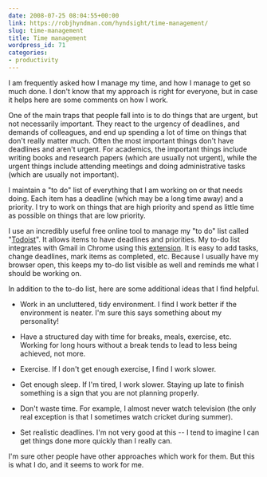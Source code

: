 ```yaml
---
date: 2008-07-25 08:04:55+00:00
link: https://robjhyndman.com/hyndsight/time-management/
slug: time-management
title: Time management
wordpress_id: 71
categories:
- productivity
---
```


I am frequently asked how I manage my time, and how I manage to get so much done. I don't know that my approach is right for everyone, but in case it helps here are some comments on how I work.

One of the main traps that people fall into is to do things that are urgent, but not necessarily important.  They react to the urgency of deadlines, and demands of colleagues, and end up spending a lot of time on things  that don't really matter much. Often the most important things don't have deadlines and aren't urgent. For academics, the important things include writing books and research papers (which are usually not urgent), while the urgent things include attending meetings and doing administrative tasks (which are usually not  important).

I maintain a "to do" list of everything that I am working on or that needs doing. Each item  has a deadline (which may be a long time away) and a priority. I try to work on things that are high priority  and spend as little time as possible on things that are low priority.

I use an incredibly useful free online tool to manage my "to do" list called  "[Todoist](http://www.todoist.com)". It allows items to have deadlines and priorities. My to-do list integrates with Gmail in Chrome using this [extension](https://chrome.google.com/webstore/detail/todoist-for-gmail/clgenfnodoocmhnlnpknojdbjjnmecff). It is easy to add tasks, change deadlines, mark items as completed, etc. Because I usually  have my browser open, this keeps my to-do list visible as well and reminds me what I should be  working on. 

In addition to the to-do list, here are some additional ideas that I find helpful.



	
  * Work in an uncluttered, tidy environment. I find I work better if the environment is neater. I'm sure  this says something about my personality!

	
  * Have a structured day with time for breaks, meals, exercise, etc. Working for long hours without a break  tends to lead to less being achieved, not more.

	
  * Exercise. If I don't get enough exercise, I find I work slower.

	
  * Get enough sleep. If I'm tired, I work slower. Staying up late to finish something is a sign that you are  not planning properly.

	
  * Don't waste time. For example, I almost never watch television (the only real exception is that I  sometimes watch cricket during summer).

	
  * Set realistic deadlines. I'm not very good at this -- I tend to imagine I can get things done more  quickly than I really can.


I'm sure other people have other approaches which work for them. But this is what I do, and it  seems to work for me.
